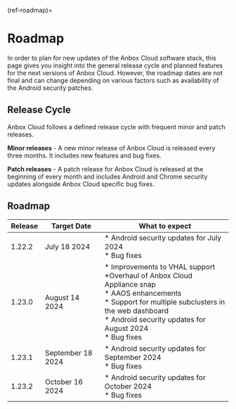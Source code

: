 (ref-roadmap)=
# Roadmap

In order to plan for new updates of the Anbox Cloud software stack, this page gives you insight into the general release cycle and planned features for the next versions of Anbox Cloud. However, the roadmap dates are not final and can change depending on various factors such as availability of the Android security patches.

## Release Cycle

Anbox Cloud follows a defined release cycle with frequent minor and patch releases.

**Minor releases** - A new minor release of Anbox Cloud is released every three months. It includes new features and bug fixes.

**Patch releases** - A patch release for Anbox Cloud is released at the beginning of every month and includes Android and Chrome security updates alongside Anbox Cloud specific bug fixes.

## Roadmap

| Release | Target Date | What to expect| 
|---------|-------------|---------------|
| 1.22.2 | July 18 2024 | * Android security updates for July 2024<br/> * Bug fixes |
| 1.23.0 | August 14 2024 | * Improvements to VHAL support<br/> *Overhaul of Anbox Cloud Appliance snap<br/>  * AAOS enhancements<br/> * Support for multiple subclusters in the web dashboard<br/> * Android security updates for August 2024<br/> * Bug fixes|
| 1.23.1 | September 18 2024 | * Android security updates for September 2024<br/> * Bug fixes |
| 1.23.2 | October 16 2024 | * Android security updates for October 2024<br/> * Bug fixes |
